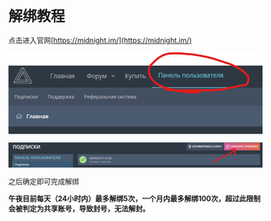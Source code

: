# 解绑教程

点击进入官网[https://midnight.im/](https://midnight.im/)

![](<../../.gitbook/assets/image (131).png>)

![](<../../.gitbook/assets/image (32).png>)

之后确定即可完成解绑

**午夜目前每天（24小时内）最多解绑5次，一个月内最多解绑100次，超过此限制会被判定为共享账号，导致封号，无法解封。**
